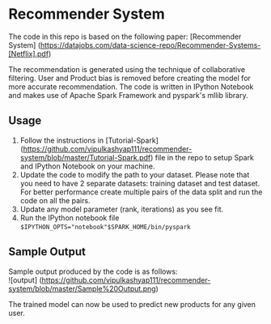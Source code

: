 # Recommender System  

The code in this repo is based on the following paper: [Recommender System] (https://datajobs.com/data-science-repo/Recommender-Systems-[Netflix].pdf)

The recommendation is generated using the technique of collaborative filtering. User and Product bias is removed before creating the model for more accurate recommendation. The code is written in IPython Notebook and makes use of Apache Spark Framework and pyspark's mllib library.

## Usage  
1. Follow the instructions in [Tutorial-Spark] (https://github.com/vipulkashyap111/recommender-system/blob/master/Tutorial-Spark.pdf) file in the repo to setup Spark and IPython Notebook on your machine.
2. Update the code to modify the path to your dataset. Please note that you need to have 2 separate datasets: training dataset and test dataset. For better performance create multiple pairs of the data split and run the code on all the pairs.
3. Update any model parameter (rank, iterations) as you see fit.
4. Run the IPython notebook file `$IPYTHON_OPTS="notebook"$SPARK_HOME/bin/pyspark`  

## Sample Output  
Sample output produced by the code is as follows:  
![output] (https://github.com/vipulkashyap111/recommender-system/blob/master/Sample%20Output.png)  

The trained model can now be used to predict new products for any given user.

